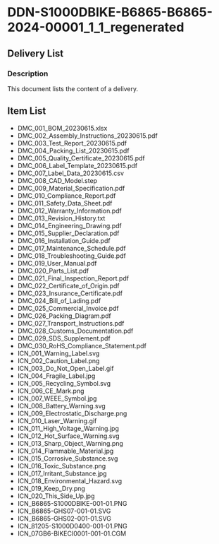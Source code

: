 # DDN-S1000DBIKE-B6865-B6865-2024-00001_1_1_regenerated

## Delivery List

### Description

This document lists the content of a delivery.

## Item List

* DMC_001_BOM_20230615.xlsx
* DMC_002_Assembly_Instructions_20230615.pdf
* DMC_003_Test_Report_20230615.pdf
* DMC_004_Packing_List_20230615.pdf
* DMC_005_Quality_Certificate_20230615.pdf
* DMC_006_Label_Template_20230615.pdf
* DMC_007_Label_Data_20230615.csv
* DMC_008_CAD_Model.step
* DMC_009_Material_Specification.pdf
* DMC_010_Compliance_Report.pdf
* DMC_011_Safety_Data_Sheet.pdf
* DMC_012_Warranty_Information.pdf
* DMC_013_Revision_History.txt
* DMC_014_Engineering_Drawing.pdf
* DMC_015_Supplier_Declaration.pdf
* DMC_016_Installation_Guide.pdf
* DMC_017_Maintenance_Schedule.pdf
* DMC_018_Troubleshooting_Guide.pdf
* DMC_019_User_Manual.pdf
* DMC_020_Parts_List.pdf
* DMC_021_Final_Inspection_Report.pdf
* DMC_022_Certificate_of_Origin.pdf
* DMC_023_Insurance_Certificate.pdf
* DMC_024_Bill_of_Lading.pdf
* DMC_025_Commercial_Invoice.pdf
* DMC_026_Packing_Diagram.pdf
* DMC_027_Transport_Instructions.pdf
* DMC_028_Customs_Documentation.pdf
* DMC_029_SDS_Supplement.pdf
* DMC_030_RoHS_Compliance_Statement.pdf
* ICN_001_Warning_Label.svg
* ICN_002_Caution_Label.png
* ICN_003_Do_Not_Open_Label.gif
* ICN_004_Fragile_Label.jpg
* ICN_005_Recycling_Symbol.svg
* ICN_006_CE_Mark.png
* ICN_007_WEEE_Symbol.jpg
* ICN_008_Battery_Warning.svg
* ICN_009_Electrostatic_Discharge.png
* ICN_010_Laser_Warning.gif
* ICN_011_High_Voltage_Warning.jpg
* ICN_012_Hot_Surface_Warning.svg
* ICN_013_Sharp_Object_Warning.png
* ICN_014_Flammable_Material.jpg
* ICN_015_Corrosive_Substance.svg
* ICN_016_Toxic_Substance.png
* ICN_017_Irritant_Substance.jpg
* ICN_018_Environmental_Hazard.svg
* ICN_019_Keep_Dry.png
* ICN_020_This_Side_Up.jpg
* ICN_B6865-S1000DBIKE-001-01.PNG
* ICN_B6865-GHS07-001-01.SVG
* ICN_B6865-GHS02-001-01.SVG
* ICN_81205-S1000D0400-001-01.PNG
* ICN_07GB6-BIKECI0001-001-01.CGM